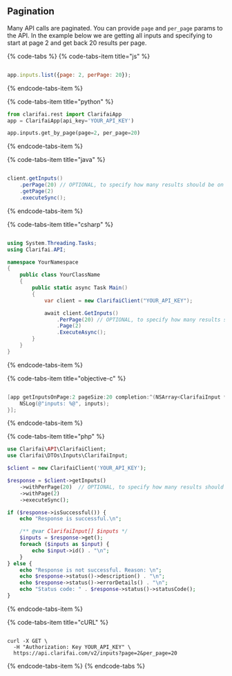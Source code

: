 ## Pagination

Many API calls are paginated. You can provide `page` and `per_page` params to the API. In the example below
we are getting all inputs and specifying to start at page 2 and get back 20 results per page.



{% code-tabs %}
{% code-tabs-item title="js" %}
```js

app.inputs.list({page: 2, perPage: 20});

```

{% endcode-tabs-item %}

{% code-tabs-item title="python" %}
```python
from clarifai.rest import ClarifaiApp
app = ClarifaiApp(api_key='YOUR_API_KEY')

app.inputs.get_by_page(page=2, per_page=20)

```

{% endcode-tabs-item %}

{% code-tabs-item title="java" %}
```java

client.getInputs()
    .perPage(20) // OPTIONAL, to specify how many results should be on one page
    .getPage(2)
    .executeSync();

```

{% endcode-tabs-item %}

{% code-tabs-item title="csharp" %}
```csharp

using System.Threading.Tasks;
using Clarifai.API;

namespace YourNamespace
{
    public class YourClassName
    {
        public static async Task Main()
        {
            var client = new ClarifaiClient("YOUR_API_KEY");

            await client.GetInputs()
                .PerPage(20) // OPTIONAL, to specify how many results should be on one page
                .Page(2)
                .ExecuteAsync();
        }
    }
}

```

{% endcode-tabs-item %}

{% code-tabs-item title="objective-c" %}
```objective-c

[app getInputsOnPage:2 pageSize:20 completion:^(NSArray<ClarifaiInput *> *inputs, NSError *error) {
    NSLog(@"inputs: %@", inputs);
}];

```

{% endcode-tabs-item %}

{% code-tabs-item title="php" %}
```php
use Clarifai\API\ClarifaiClient;
use Clarifai\DTOs\Inputs\ClarifaiInput;

$client = new ClarifaiClient('YOUR_API_KEY');

$response = $client->getInputs()
    ->withPerPage(20)  // OPTIONAL, to specify how many results should be on one page
    ->withPage(2)
    ->executeSync();

if ($response->isSuccessful()) {
    echo "Response is successful.\n";

    /** @var ClarifaiInput[] $inputs */
    $inputs = $response->get();
    foreach ($inputs as $input) {
        echo $input->id() . "\n";
    }
} else {
    echo "Response is not successful. Reason: \n";
    echo $response->status()->description() . "\n";
    echo $response->status()->errorDetails() . "\n";
    echo "Status code: " . $response->status()->statusCode();
}
```

{% endcode-tabs-item %}

{% code-tabs-item title="cURL" %}
```cURL

curl -X GET \
  -H "Authorization: Key YOUR_API_KEY" \
  https://api.clarifai.com/v2/inputs?page=2&per_page=20

```
{% endcode-tabs-item %}
{% endcode-tabs %}
